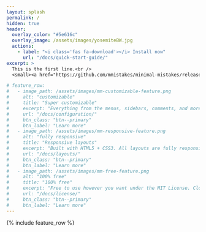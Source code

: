 ```yaml
---
layout: splash
permalink: /
hidden: true
header:
  overlay_color: "#5e616c"
  overlay_image: /assets/images/yosemiteBW.jpg
  actions:
    - label: "<i class='fas fa-download'></i> Install now"
      url: "/docs/quick-start-guide/"
excerpt: >
  This is the first line.<br />
  <small><a href="https://github.com/mmistakes/minimal-mistakes/releases/tag/4.24.0">Latest release v4.24.0</a></small>

# feature_row:
#   - image_path: /assets/images/mm-customizable-feature.png
#     alt: "customizable"
#     title: "Super customizable"
#     excerpt: "Everything from the menus, sidebars, comments, and more can be configured or set with YAML Front Matter."
#     url: "/docs/configuration/"
#     btn_class: "btn--primary"
#     btn_label: "Learn more"
#   - image_path: /assets/images/mm-responsive-feature.png
#     alt: "fully responsive"
#     title: "Responsive layouts"
#     excerpt: "Built with HTML5 + CSS3. All layouts are fully responsive with helpers to augment your content."
#     url: "/docs/layouts/"
#     btn_class: "btn--primary"
#     btn_label: "Learn more"
#   - image_path: /assets/images/mm-free-feature.png
#     alt: "100% free"
#     title: "100% free"
#     excerpt: "Free to use however you want under the MIT License. Clone it, fork it, customize it... whatever!"
#     url: "/docs/license/"
#     btn_class: "btn--primary"
#     btn_label: "Learn more"      
---
```


{% include feature_row %}
